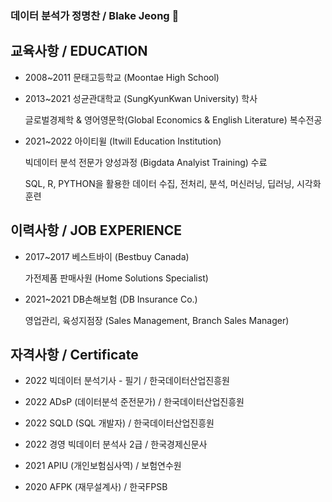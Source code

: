 ### 데이터 분석가 정명찬 / Blake Jeong 👋

## 교육사항 / EDUCATION
* 2008~2011 문태고등학교 (Moontae High School)
* 2013~2021 성균관대학교 (SungKyunKwan University) 학사
  
  글로벌경제학 & 영어영문학(Global Economics & English Literature) 복수전공
* 2021~2022 아이티윌 (Itwill Education Institution) 

   빅데이터 분석 전문가 양성과정 (Bigdata Analyist Training) 수료 
   
   SQL, R, PYTHON을 활용한 데이터 수집, 전처리, 분석, 머신러닝, 딥러닝, 시각화 훈련
   
## 이력사항 / JOB EXPERIENCE
* 2017~2017 베스트바이 (Bestbuy Canada)

  가전제품 판매사원 (Home Solutions Specialist)
* 2021~2021 DB손해보험 (DB Insurance Co.)
  
  영업관리, 육성지점장 (Sales Management, Branch Sales Manager)
  
## 자격사항 / Certificate
* 2022 빅데이터 분석기사 - 필기 / 한국데이터산업진흥원

* 2022 ADsP (데이터분석 준전문가) / 한국데이터산업진흥원

* 2022 SQLD (SQL 개발자) / 한국데이터산업진흥원

* 2022 경영 빅데이터 분석사 2급 / 한국경제신문사

* 2021 APIU (개인보험심사역) / 보험연수원

* 2020 AFPK (재무설계사) / 한국FPSB

<!--
**blakej2432/blakej2432** is a ✨ _special_ ✨ repository because its `README.md` (this file) appears on your GitHub profile.

Here are some ideas to get you started:

- 🔭 I’m currently working on ...
- 🌱 I’m currently learning ...
- 👯 I’m looking to collaborate on ...
- 🤔 I’m looking for help with ...
- 💬 Ask me about ...
- 📫 How to reach me: ...
- 😄 Pronouns: ...
- ⚡ Fun fact: ...
-->
